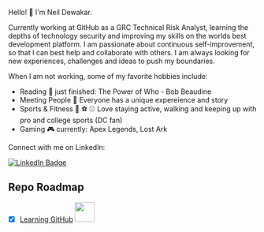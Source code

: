 
Hello! 👋 I'm Neil Dewakar. 

Currently working at GitHub as a GRC Technical Risk Analyst, learning the depths of technology security and improving my skills on the worlds best development platform. I am passionate about continuous self-improvement, so that I can best help and collaborate with others. I am always looking for new experiences, challenges and ideas to push my boundaries. 


When I am not working, some of my favorite hobbies include:
- Reading 📖 just finished: The Power of Who - Bob Beaudine
- Meeting People 🤝 Everyone has a unique expereience and story
- Sports & Fitness 🏈 ⚽ ⚾ Love staying active, walking and keeping up with pro and college sports (DC fan)
- Gaming 🎮 currently: Apex Legends, Lost Ark

Connect with me on LinkedIn: <div id="badges"> <a href="https://www.linkedin.com/in/neil-dewakar-785233113/">
    <img src="https://img.shields.io/badge/LinkedIn-blue?style=for-the-badge&logo=linkedin&logoColor=red" alt="LinkedIn Badge"/>
  </a>
</div>


## Repo Roadmap

- [x] [Learning GitHub](https://github.com/ndewakar/Learning-GH) <img src="https://media.giphy.com/media/du3J3cXyzhj75IOgvA/giphy.gif" width="40" height="40"/> 

